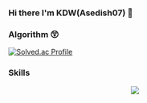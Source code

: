 <link rel="makingcenter" href="example.css">

### Hi there I'm KDW(Asedish07) 👋

<!--
**asedish07/asedish07** is a ✨ _special_ ✨ repository because its `README.md` (this file) appears on your GitHub profile.

Here are some ideas to get you started:

- 🔭 I’m currently working on ...
- 🌱 I’m currently learning ...
- 👯 I’m looking to collaborate on ...
- 🤔 I’m looking for help with ...
- 💬 Ask me about ...
- 📫 How to reach me: ...
- 😄 Pronouns: ...
- ⚡ Fun fact: ...
-->
### Algorithm 😲
[![Solved.ac Profile](http://mazassumnida.wtf/api/v2/generate_badge?boj=asedish07)](https://solved.ac/asedish07/)
<br />

### Skills 
<div align="center">
    <img src="https://img.shields.io/badge/Python-3776AB?style=flat&logo=Python&logoColor=white"/>
</div>